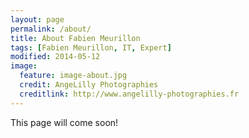 ```yaml
---
layout: page
permalink: /about/
title: About Fabien Meurillon
tags: [Fabien Meurillon, IT, Expert]
modified: 2014-05-12
image:
  feature: image-about.jpg
  credit: AngeLilly Photographies
  creditlink: http://www.angelilly-photographies.fr
---
```


This page will come soon!
